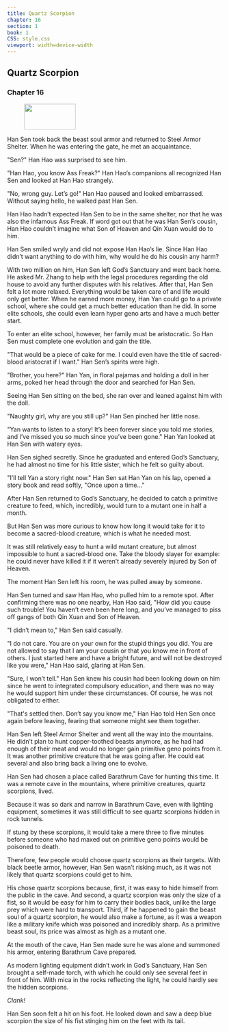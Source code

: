 ```yaml
---
title: Quartz Scorpion
chapter: 16
section: 1
book: 1
CSS: style.css
viewport: width=device-width
---
```


## Quartz Scorpion

### Chapter 16

<figure>
	<img src="../Images/gem.gif" alt="" id="gem" width="120" height="60" />
</figure>

Han Sen took back the beast soul armor and returned to Steel Armor Shelter. When he was entering the gate, he met an acquaintance.

"Sen?" Han Hao was surprised to see him.

"Han Hao, you know Ass Freak?" Han Hao’s companions all recognized Han Sen and looked at Han Hao strangely.

"No, wrong guy. Let’s go!" Han Hao paused and looked embarrassed. Without saying hello, he walked past Han Sen.

Han Hao hadn’t expected Han Sen to be in the same shelter, nor that he was also the infamous Ass Freak. If word got out that he was Han Sen’s cousin, Han Hao couldn’t imagine what Son of Heaven and Qin Xuan would do to him.

Han Sen smiled wryly and did not expose Han Hao’s lie. Since Han Hao didn’t want anything to do with him, why would he do his cousin any harm?

With two million on him, Han Sen left God’s Sanctuary and went back home. He asked Mr. Zhang to help with the legal procedures regarding the old house to avoid any further disputes with his relatives. After that, Han Sen felt a lot more relaxed. Everything would be taken care of and life would only get better. When he earned more money, Han Yan could go to a private school, where she could get a much better education than he did. In some elite schools, she could even learn hyper geno arts and have a much better start.

To enter an elite school, however, her family must be aristocratic. So Han Sen must complete one evolution and gain the title.

"That would be a piece of cake for me. I could even have the title of sacred-blood aristocrat if I want." Han Sen’s spirits were high.

"Brother, you here?" Han Yan, in floral pajamas and holding a doll in her arms, poked her head through the door and searched for Han Sen.

Seeing Han Sen sitting on the bed, she ran over and leaned against him with the doll.

"Naughty girl, why are you still up?" Han Sen pinched her little nose.

"Yan wants to listen to a story! It’s been forever since you told me stories, and I’ve missed you so much since you’ve been gone." Han Yan looked at Han Sen with watery eyes.

Han Sen sighed secretly. Since he graduated and entered God’s Sanctuary, he had almost no time for his little sister, which he felt so guilty about.

"I’ll tell Yan a story right now." Han Sen sat Han Yan on his lap, opened a story book and read softly, "Once upon a time..."

After Han Sen returned to God’s Sanctuary, he decided to catch a primitive creature to feed, which, incredibly, would turn to a mutant one in half a month.

But Han Sen was more curious to know how long it would take for it to become a sacred-blood creature, which is what he needed most.

It was still relatively easy to hunt a wild mutant creature, but almost impossible to hunt a sacred-blood one. Take the bloody slayer for example: he could never have killed it if it weren’t already severely injured by Son of Heaven.

The moment Han Sen left his room, he was pulled away by someone.

Han Sen turned and saw Han Hao, who pulled him to a remote spot. After confirming there was no one nearby, Han Hao said, "How did you cause such trouble! You haven’t even been here long, and you’ve managed to piss off gangs of both Qin Xuan and Son of Heaven.

"I didn’t mean to," Han Sen said casually.

"I do not care. You are on your own for the stupid things you did. You are not allowed to say that I am your cousin or that you know me in front of others. I just started here and have a bright future, and will not be destroyed like you were," Han Hao said, glaring at Han Sen.

"Sure, I won’t tell." Han Sen knew his cousin had been looking down on him since he went to integrated compulsory education, and there was no way he would support him under these circumstances. Of course, he was not obligated to either.

"That's settled then. Don’t say you know me," Han Hao told Hen Sen once again before leaving, fearing that someone might see them together.

Han Sen left Steel Armor Shelter and went all the way into the mountains. He didn’t plan to hunt copper-toothed beasts anymore, as he had had enough of their meat and would no longer gain primitive geno points from it. It was another primitive creature that he was going after. He could eat several and also bring back a living one to evolve.

Han Sen had chosen a place called Barathrum Cave for hunting this time. It was a remote cave in the mountains, where primitive creatures, quartz scorpions, lived.

Because it was so dark and narrow in Barathrum Cave, even with lighting equipment, sometimes it was still difficult to see quartz scorpions hidden in rock tunnels.

If stung by these scorpions, it would take a mere three to five minutes before someone who had maxed out on primitive geno points would be poisoned to death.

Therefore, few people would choose quartz scorpions as their targets. With black beetle armor, however, Han Sen wasn’t risking much, as it was not likely that quartz scorpions could get to him.

His chose quartz scorpions because, first, it was easy to hide himself from the public in the cave. And second, a quartz scorpion was only the size of a fist, so it would be easy for him to carry their bodies back, unlike the large prey which were hard to transport. Third, if he happened to gain the beast soul of a quartz scorpion, he would also make a fortune, as it was a weapon like a military knife which was poisoned and incredibly sharp. As a primitive beast soul, its price was almost as high as a mutant one.

At the mouth of the cave, Han Sen made sure he was alone and summoned his armor, entering Barathrum Cave prepared.

As modern lighting equipment didn’t work in God’s Sanctuary, Han Sen brought a self-made torch, with which he could only see several feet in front of him. With mica in the rocks reflecting the light, he could hardly see the hidden scorpions.

*Clank!*

Han Sen soon felt a hit on his foot. He looked down and saw a deep blue scorpion the size of his fist stinging him on the feet with its tail.